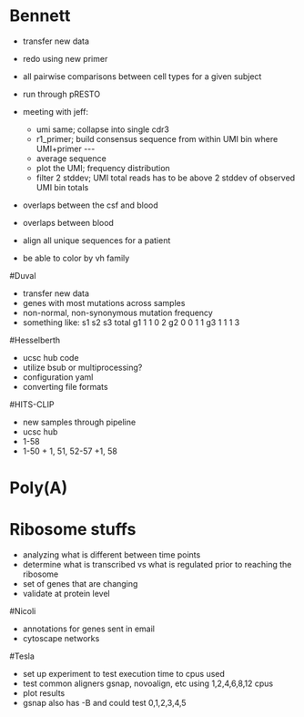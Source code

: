 # Bennett
+ transfer new data
+ redo using new primer
+ all pairwise comparisons between cell types for a given subject
+ run through pRESTO

+ meeting with jeff:
    + umi same; collapse into single cdr3
    + r1_primer; build consensus sequence from within UMI bin where UMI+primer ---
    + average sequence
    + plot the UMI; frequency distribution
    + filter 2 stddev; UMI total reads has to be above 2 stddev of observed UMI bin totals

+ overlaps between the csf and blood
+ overlaps between blood
+ align all unique sequences for a patient
+ be able to color by vh family

#Duval
+ transfer new data
+ genes with most mutations across samples
+ non-normal, non-synonymous mutation frequency
+ something like:
    s1  s2  s3  total
g1  1   1   0   2
g2  0   0   1   1
g3  1   1   1   3

#Hesselberth
+ ucsc hub code
+ utilize bsub or multiprocessing?
+ configuration yaml
+ converting file formats

#HITS-CLIP
+ new samples through pipeline
+ ucsc hub
+ 1-58
+ 1-50 + 1, 51, 52-57 +1, 58

# Poly(A)
# Ribosome stuffs
+ analyzing what is different between time points
+ determine what is transcribed vs what is regulated prior to reaching the ribosome
+ set of genes that are changing
+ validate at protein level

#Nicoli
+ annotations for genes sent in email
+ cytoscape networks

#Tesla
+ set up experiment to test execution time to cpus used
+ test common aligners gsnap, novoalign, etc using 1,2,4,6,8,12 cpus
+ plot results
+ gsnap also has -B and could test 0,1,2,3,4,5
